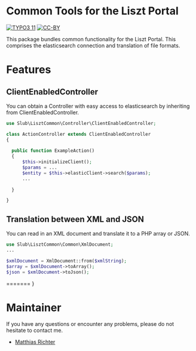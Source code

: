 Common Tools for the Liszt Portal
=================================

[![TYPO3 11](https://img.shields.io/badge/TYPO3-11-orange.svg)](https://get.typo3.org/version/11)
[![CC-BY](https://img.shields.io/github/license/dikastes/liszt_common)](https://github.com/dikastes/liszt_common/blob/main/LICENSE)

This package bundles common functionality for the Liszt Portal.
This comprises the elasticsearch connection and translation of file formats.

# Features

## ClientEnabledController

You can obtain a Controller with easy access to elasticsearch by inheriting from ClientEnabledController.

```php
use Slub\LisztCommon\Controller\ClientEnabledController;

class ActionController extends ClientEnabledController
{
    
  public function ExampleAction()
  {
      $this->initializeClient();
      $params = ...
      $entity = $this->elasticClient->search($params);
      ...
        
  }

}
```
        
## Translation between XML and JSON

You can read in an XML document and translate it to a PHP array or JSON.

```php
use Slub\LisztCommon\Common\XmlDocument;
...

$xmlDocument = XmlDocument::from($xmlString);
$array = $xmlDocument->toArray();
$json = $xmlDocument->toJson();
```
=======
    }

# Maintainer

If you have any questions or encounter any problems, please do not hesitate to contact me.
- [Matthias Richter](https://github.com/dikastes)
